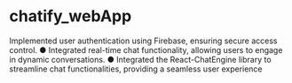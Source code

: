 # chatify_webApp
Implemented user authentication using Firebase, ensuring secure access control. ● Integrated real-time chat functionality, allowing users to engage in dynamic conversations. ● Integrated the React-ChatEngine library to streamline chat functionalities, providing a seamless user experience
